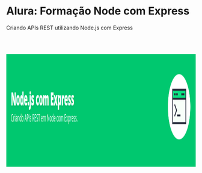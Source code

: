 # Alura: Formação Node com Express
Criando APIs REST utilizando Node.js com Express

<br>
<br>

<p align="center">
    <img width="100%" height="300px" src="./assets/banner.png">
</p>